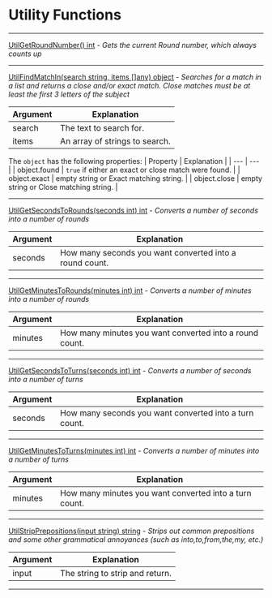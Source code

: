 # Utility Functions

---

[UtilGetRoundNumber() int](util_func.go) - _Gets the current Round number, which always counts up_

---

[UtilFindMatchIn(search string, items []any) object](util_func.go) - _Searches for a match in a list and returns a close and/or exact match. Close matches must be at least the first 3 letters of the subject_

|  Argument | Explanation |
| --- | --- |
| search | The text to search for. |
| items | An array of strings to search. |

The `object` has the following properties:
|  Property | Explanation |
| --- | --- |
| object.found | `true` if either an exact or close match were found. |
| object.exact | empty string or Exact matching string. |
| object.close | empty string or Close matching string. |

---

[UtilGetSecondsToRounds(seconds int) int](util_func.go) - _Converts a number of seconds into a number of rounds_

|  Argument | Explanation |
| --- | --- |
| seconds | How many seconds you want converted into a round count. |

---

[UtilGetMinutesToRounds(minutes int) int](util_func.go) - _Converts a number of minutes into a number of rounds_

|  Argument | Explanation |
| --- | --- |
| minutes | How many minutes you want converted into a round count. |

---

[UtilGetSecondsToTurns(seconds int) int](util_func.go) - _Converts a number of seconds into a number of turns_

|  Argument | Explanation |
| --- | --- |
| seconds | How many seconds you want converted into a turn count. |

---

[UtilGetMinutesToTurns(minutes int) int](util_func.go) - _Converts a number of minutes into a number of turns_

|  Argument | Explanation |
| --- | --- |
| minutes | How many minutes you want converted into a turn count. |

---

[UtilStripPrepositions(input string) string](util_func.go) - _Strips out common prepositions and some other grammatical annoyances (such as into,to,from,the,my, etc.)_

|  Argument | Explanation |
| --- | --- |
| input | The string to strip and return. |

---
